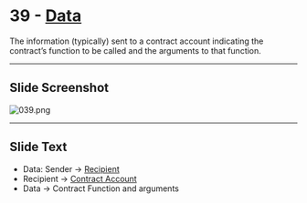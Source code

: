 # 39 - [Data](Data.md)

The information (typically) sent to a contract account indicating the contract’s function to be called and the arguments to that function.

___
## Slide Screenshot
![039.png](../images/ethereum101/039.png)
___
## Slide Text
- Data: Sender -> [Recipient](Recipient.md)
- Recipient -> [Contract Account](Contract%20Account.md)
- Data -> Contract Function and arguments
